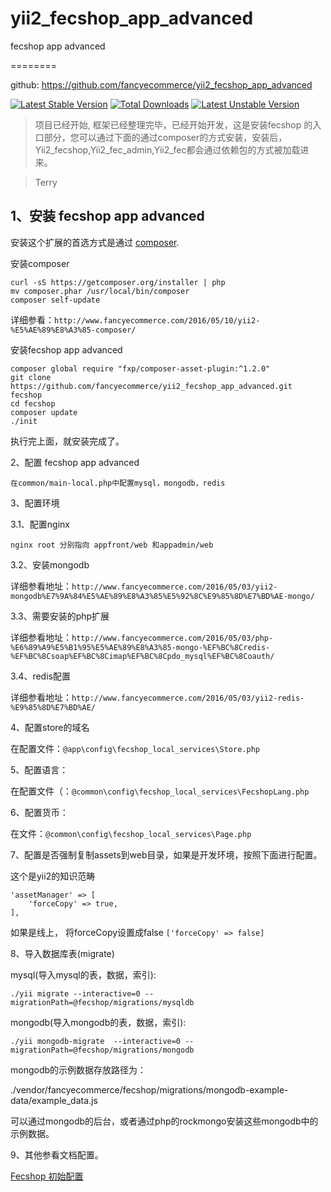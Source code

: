 # yii2_fecshop_app_advanced
fecshop app advanced

========

github: https://github.com/fancyecommerce/yii2_fecshop_app_advanced

[![Latest Stable Version](https://poser.pugx.org/fancyecommerce/fecshop-app-advanced/v/stable)](https://packagist.org/packages/fancyecommerce/fecshop-app-advanced) [![Total Downloads](https://poser.pugx.org/fancyecommerce/fecshop-app-advanced/downloads)](https://packagist.org/packages/fancyecommerce/fecshop-app-advanced) [![Latest Unstable Version](https://poser.pugx.org/fancyecommerce/fecshop-app-advanced/v/unstable)](https://packagist.org/packages/fancyecommerce/fecshop-app-advanced)


> 项目已经开始, 框架已经整理完毕，已经开始开发，这是安装fecshop
> 的入口部分，您可以通过下面的通过composer的方式安装，安装后，
> Yii2_fecshop,Yii2_fec_admin,Yii2_fec都会通过依赖包的方式被加载进来。

> Terry

1、安装 fecshop app advanced
------------

安装这个扩展的首选方式是通过 [composer](http://getcomposer.org/download/).

安装composer

```
curl -sS https://getcomposer.org/installer | php
mv composer.phar /usr/local/bin/composer
composer self-update
```

详细参看：`http://www.fancyecommerce.com/2016/05/10/yii2-%E5%AE%89%E8%A3%85-composer/`

安装fecshop app advanced

```
composer global require "fxp/composer-asset-plugin:^1.2.0"
git clone https://github.com/fancyecommerce/yii2_fecshop_app_advanced.git   fecshop
cd fecshop
composer update
./init
```


执行完上面，就安装完成了。

2、配置 fecshop app advanced

```
在common/main-local.php中配置mysql，mongodb，redis

```

3、配置环境

3.1、配置nginx
```
nginx root 分别指向 appfront/web 和appadmin/web
```
3.2、安装mongodb

详细参看地址：`http://www.fancyecommerce.com/2016/05/03/yii2-mongodb%E7%9A%84%E5%AE%89%E8%A3%85%E5%92%8C%E9%85%8D%E7%BD%AE-mongo/`

3.3、需要安装的php扩展

详细参看地址：`http://www.fancyecommerce.com/2016/05/03/php-%E6%89%A9%E5%B1%95%E5%AE%89%E8%A3%85-mongo-%EF%BC%8Credis-%EF%BC%8Csoap%EF%BC%8Cimap%EF%BC%8Cpdo_mysql%EF%BC%8Coauth/`

3.4、redis配置

详细参看地址：`http://www.fancyecommerce.com/2016/05/03/yii2-redis-%E9%85%8D%E7%BD%AE/`

4、配置store的域名

在配置文件：`@app\config\fecshop_local_services\Store.php`


5、配置语言：

在配置文件（：`@common\config\fecshop_local_services\FecshopLang.php`



6、配置货币：

在文件：`@common\config\fecshop_local_services\Page.php`

7、配置是否强制复制assets到web目录，如果是开发环境，按照下面进行配置。

这个是yii2的知识范畴

```
'assetManager' => [
	'forceCopy' => true,
],
```

如果是线上， 将forceCopy设置成false `['forceCopy' => false]`

8、导入数据库表(migrate)

mysql(导入mysql的表，数据，索引):

```
./yii migrate --interactive=0 --migrationPath=@fecshop/migrations/mysqldb
```

mongodb(导入mongodb的表，数据，索引):

```
./yii mongodb-migrate  --interactive=0 --migrationPath=@fecshop/migrations/mongodb
```

mongodb的示例数据存放路径为：

./vendor/fancyecommerce/fecshop/migrations/mongodb-example-data/example_data.js

可以通过mongodb的后台，或者通过php的rockmongo安装这些mongodb中的示例数据。



9、其他参看文档配置。

[Fecshop 初始配置](http://www.fecshop.com/doc/fecshop-guide/cn-1.0/guide-fecshop-init-config.html)





